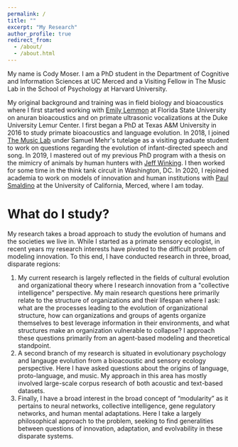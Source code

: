 ```yaml
---
permalink: /
title: ""
excerpt: "My Research"
author_profile: true
redirect_from: 
  - /about/
  - /about.html
---
```

My name is Cody Moser. I am a PhD student in the Department of Cognitive and Information Sciences at UC Merced and a Visiting Fellow in The Music Lab in the School of Psychology at Harvard University.

My original background and training was in field biology and bioacoustics where I first started working with [Emily Lemmon](https://www.bio.fsu.edu/faculty.php?faculty-id=emlemmon) at Florida State University on anuran bioacoustics and on primate ultrasonic vocalizations at the Duke University Lemur Center. I first began a PhD at Texas A&M University in 2016 to study primate bioacoustics and language evolution. In 2018, I joined [The Music Lab](https://www.themusiclab.org/) under Samuel Mehr's tutelage as a visiting graduate student to work on questions regarding the evolution of infant-directed speech and song. In 2019, I mastered out of my previous PhD program with a thesis on the mimicry of animals by human hunters with [Jeff Winking](https://liberalarts.tamu.edu/anthropology/profile/jeffrey-winking/). I then worked for some time in the think tank circuit in Washington, DC. In 2020, I rejoined academia to work on models of innovation and human institutions with [Paul Smaldino](https://smaldino.com/wp/) at the University of California, Merced, where I am today.

What do I study?
====
My research takes a broad approach to study the evolution of humans and the societies we live in. While I started as a primate sensory ecologist, in recent years my research interests have pivoted to the difficult problem of modeling innovation. To this end, I have conducted research in three, broad, disparate regions:

  1. My current research is largely reflected in the fields of cultural evolution and organizational theory where I research innovation from a "collective intelligence" perspective. My main research questions here primarily relate to the structure of organizations and their lifespan where I ask: what are the processes leading to the evolution of organizational structure, how can organizations and groups of agents organize themselves to best leverage information in their environments, and what structures make an organization vulnerable to collapse? I approach these questions primarily from an agent-based modeling and theoretical standpoint.
  2. A second branch of my research is situated in evolutionary psychology and langauge evolution from a bioacoustic and sensory ecology perspective. Here I have asked questions about the origins of language, proto-language, and music. My approach in this area has mostly involved large-scale corpus research of both acoustic and text-based datasets. 
  3. Finally, I have a broad interest in the broad concept of “modularity” as it pertains to neural networks, collective intelligence, gene regulatory networks, and human mental adaptations. Here I take a largely philosophical approach to the problem, seeking to find generalities between questions of innovation, adaptation, and evolvability in these disparate systems.